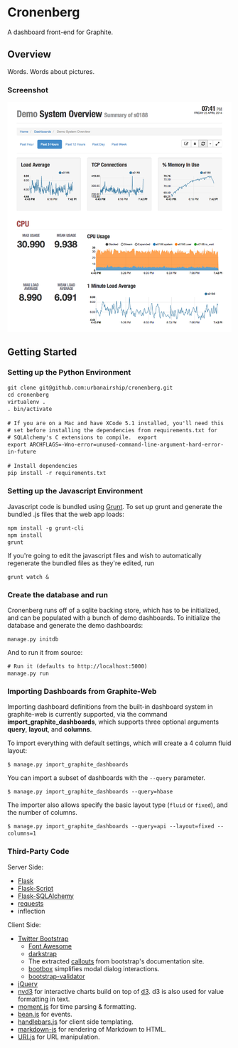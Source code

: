 # Cronenberg

A dashboard front-end for Graphite.

## Overview

Words. Words about pictures.

### Screenshot

![screenshot](docs/screenshot-single-node-light.png)

## Getting Started


### Setting up the Python Environment

```shell
git clone git@github.com:urbanairship/cronenberg.git
cd cronenberg
virtualenv .
. bin/activate

# If you are on a Mac and have XCode 5.1 installed, you'll need this
# set before installing the dependencies from requirements.txt for
# SQLAlchemy's C extensions to compile.  export
export ARCHFLAGS=-Wno-error=unused-command-line-argument-hard-error-in-future

# Install dependencies
pip install -r requirements.txt
```

### Setting up the Javascript Environment

Javascript code is bundled using [Grunt](http://gruntjs.com/). To set
up grunt and generate the bundled .js files that the web app loads:

```shell
npm install -g grunt-cli
npm install
grunt
```

If you're going to edit the javascript files and wish to automatically
regenerate the bundled files as they're edited, run

```
grunt watch &
```

### Create the database and run

Cronenberg runs off of a sqlite backing store, which has to be
initialized, and can be populated with a bunch of demo dashboards. To
initialize the database and generate the demo dashboards:

```shell
manage.py initdb
```

And to run it from source:

```
# Run it (defaults to http://localhost:5000)
manage.py run
```

### Importing Dashboards from Graphite-Web

Importing dashboard definitions from the built-in dashboard system in
graphite-web is currently supported, via the command
**import_graphite_dashboards**, which supports three optional
arguments **query**, **layout**, and **columns**.

To import everything with default settings, which will create a 4
column fluid layout:

```shell
$ manage.py import_graphite_dashboards
```

You can import a subset of dashboards with the ``--query`` parameter.

```shell
$ manage.py import_graphite_dashboards --query=hbase
```

The importer also allows specify the basic layout type (``fluid`` or
``fixed``), and the number of columns.

```shell
$ manage.py import_graphite_dashboards --query=api --layout=fixed --columns=1
```

### Third-Party Code ###

Server Side:

* [Flask](http://flask.pocoo.org/)
* [Flask-Script](http://packages.python.org/Flask-Script/)
* [Flask-SQLAlchemy](http://pythonhosted.org/Flask-SQLAlchemy/)
* [requests](https://github.com/kennethreitz/requests)
* inflection

Client Side:

* [Twitter Bootstrap](http://twitter.github.com/bootstrap)
  * [Font Awesome](http://fortawesome.github.com/Font-Awesome/)
  * [darkstrap](https://github.com/danneu/darkstrap)
  * The extracted
    [callouts](https://gist.github.com/matthiasg/6153853) from
    bootstrap's documentation site.
  * [bootbox](http://bootboxjs.com/) simplifies modal dialog interactions.
  * [bootstrap-validator](http://bootstrapvalidator.com/)
* [jQuery](http://jquery.com/)
* [nvd3](https://github.com/novus/nvd3) for interactive charts build
  on top of [d3](http://d3js.org). d3 is also used for value
  formatting in text.
* [moment.js](http://momentjs.com/) for time parsing & formatting.
* [bean.js](https://github.com/fat/bean) for events.
* [handlebars.js](http://handlebarsjs.com/) for client side templating.
* [markdown-js](https://github.com/evilstreak/markdown-js) for rendering of Markdown to HTML.
* [URI.js](https://github.com/medialize/URI.js) for URL manipulation.
